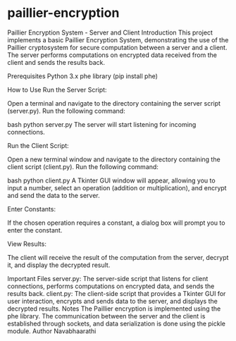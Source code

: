 # paillier-encryption
Paillier Encryption System - Server and Client
Introduction
This project implements a basic Paillier Encryption System, demonstrating the use of the Paillier cryptosystem for secure computation between a server and a client. The server performs computations on encrypted data received from the client and sends the results back.

Prerequisites
Python 3.x
phe library (pip install phe)

How to Use
Run the Server Script:

Open a terminal and navigate to the directory containing the server script (server.py). Run the following command:

bash
python server.py
The server will start listening for incoming connections.

Run the Client Script:

Open a new terminal window and navigate to the directory containing the client script (client.py). Run the following command:

bash
python client.py
A Tkinter GUI window will appear, allowing you to input a number, select an operation (addition or multiplication), and encrypt and send the data to the server.

Enter Constants:

If the chosen operation requires a constant, a dialog box will prompt you to enter the constant.

View Results:

The client will receive the result of the computation from the server, decrypt it, and display the decrypted result.

Important Files
server.py: The server-side script that listens for client connections, performs computations on encrypted data, and sends the results back.
client.py: The client-side script that provides a Tkinter GUI for user interaction, encrypts and sends data to the server, and displays the decrypted results.
Notes
The Paillier encryption is implemented using the phe library.
The communication between the server and the client is established through sockets, and data serialization is done using the pickle module.
Author
Navabhaarathi
